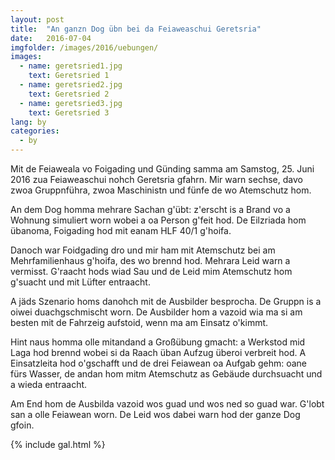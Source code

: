 ```yaml
---
layout: post
title:  "An ganzn Dog übn bei da Feiaweaschui Geretsria"
date:   2016-07-04
imgfolder: /images/2016/uebungen/
images:
  - name: geretsried1.jpg
    text: Geretsried 1
  - name: geretsried2.jpg
    text: Geretsried 2
  - name: geretsried3.jpg
    text: Geretsried 3
lang: by
categories:
  - by
---
```


Mit de Feiaweala vo Foigading und Günding samma am Samstog, 25. Juni 2016 zua Feiaweaschui nohch Geretsria gfahrn. Mir warn sechse, davo zwoa Gruppnführa, zwoa Maschinistn und fünfe de wo Atemschutz hom.

An dem Dog homma mehrare Sachan g'übt: z'erscht is a Brand vo a Wohnung simuliert worn wobei a oa Person g'feit hod. De Eilzriada hom übanoma, Foigading hod mit eanam HLF 40/1 g'hoifa.

Danoch war Foidgading dro und mir ham mit Atemschutz bei am Mehrfamilienhaus g'hoifa, des wo brennd hod. Mehrara Leid warn a vermisst. G'raacht hods wiad Sau und de Leid mim Atemschutz hom g'suacht und mit Lüfter entraacht.

A jäds Szenario homs danohch mit de Ausbilder besprocha. De Gruppn is a oiwei duachgschmischt worn. De Ausbilder hom a vazoid wia ma si am besten mit de Fahrzeig aufstoid, wenn ma am Einsatz o'kimmt.

Hint naus homma olle mitandand a Großübung gmacht: a Werkstod mid Laga hod brennd wobei si da Raach üban Aufzug überoi verbreit hod. A Einsatzleita hod o'gschafft und de drei Feiawean oa Aufgab gehm: oane fürs Wasser, de andan hom mitm Atemschutz as Gebäude durchsuacht und a wieda entraacht.

Am End hom de Ausbilda vazoid wos guad und wos ned so guad war. G'lobt san a olle Feiawean worn. De Leid wos dabei warn hod der ganze Dog gfoin.

{% include gal.html %}

